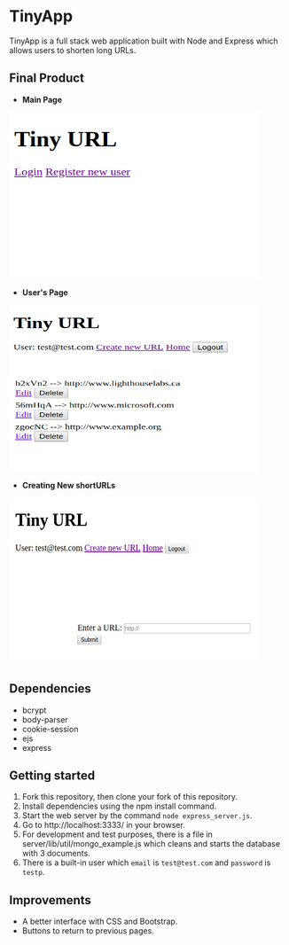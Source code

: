 # TinyApp

TinyApp is a full stack web application built with Node and Express which allows users to shorten long URLs.


## Final Product

* **Main Page** 

<img src="docs/first_screen.png" width="450" height="300"/>


* **User's Page**

<img src="docs/urls.png" width="450" height="300"/>


* **Creating New shortURLs**

<img src="docs/creating_shortURLs.png" width="450" height="300"/>


## Dependencies
* bcrypt
* body-parser
* cookie-session
* ejs
* express


## Getting started
1. Fork this repository, then clone your fork of this repository.
2. Install dependencies using the npm install command.
3. Start the web server by the command `node express_server.js`.
4. Go to http://localhost:3333/ in your browser.
5. For development and test purposes, there is a file in server/lib/util/mongo_example.js which cleans and starts the database with 3 documents.
6. There is a built-in user which `email` is `test@test.com` and `password` is `testp`.


## Improvements
- A better interface with CSS and Bootstrap.
- Buttons to return to previous pages.
